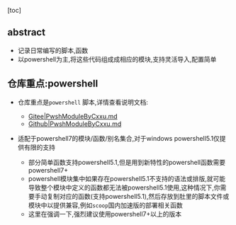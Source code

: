 [toc]



## abstract

- 记录日常编写的脚本,函数
- 以powershell为主,将这些代码组成成相应的模块,支持灵活导入,配置简单

## 仓库重点:powershell



- 仓库重点是`powershell` 脚本,详情查看说明文档:
  -  [Gitee|PwshModuleByCxxu.md](https://gitee.com/xuchaoxin1375/scripts/blob/main/PwshModuleByCxxu.md)
  - [Github|PwshModuleByCxxu.md](https://github.com/xuchaoxin1375/scripts/blob/main/PwshModuleByCxxu.md)

- 适配于powershell7的模块/函数/别名集合,对于windows powershell5.1仅提供有限的支持
  - 部分简单函数支持powershell5.1,但是用到新特性的powershell函数需要powershell7+
  - powershell模块集中如果存在powershell5.1不支持的语法或排版,就可能导致整个模块中定义的函数都无法被powershell5.1使用,这种情况下,你需要手动复制对应的函数(支持powershell5.1),然后存放到肚里的脚本文件或模块中以提供兼容,例如`scoop`国内加速版的部署相关函数
  - 这里在强调一下,强烈建议使用powershell7+以上的版本

